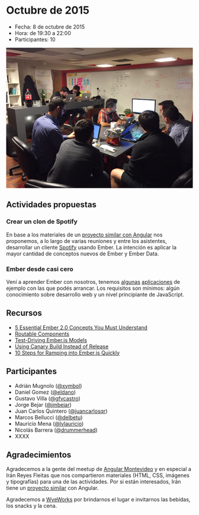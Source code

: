 # Octubre de 2015

* Fecha: 8 de octubre de 2015
* Hora: de 19:30 a 22:00
* Participantes: 10

![Foto](./photo.jpg)

## Actividades propuestas

### Crear un clon de Spotify

En base a los materiales de un [proyecto similar con
Angular](https://github.com/iranreyes/spotyngular) nos proponemos, a lo largo de
varias reuniones y entre los asistentes, desarrollar un cliente
[Spotify](https://www.spotify.com/uy/) usando Ember. La intención es aplicar la
mayor cantidad de conceptos nuevos de Ember y Ember Data.

### Ember desde casi cero

Vení a aprender Ember con nosotros, tenemos
[algunas](https://github.com/ember-montevideo/reading-list)
[aplicaciones](https://github.com/ember-montevideo/movie-manager) de ejemplo con
las que podés arrancar. Los requisitos son mínimos: algún conocimiento sobre
desarrollo web y un nivel principiante de JavaScript.

## Recursos

* [5 Essential Ember 2.0 Concepts You Must Understand](http://emberigniter.com/5-essential-ember-2.0-concepts/)
* [Routable Components](https://github.com/ef4/rfcs/blob/routeable-components/active/0000-routeable-components.md)
* [Test-Driving Ember.js Models](https://semaphoreci.com/community/tutorials/test-driving-ember-js-models)
* [Using Canary Build Instead of Release](http://www.ember-cli.com/user-guide/#using-canary-build-instead-of-release)
* [10 Steps for Ramping into Ember.js Quickly](http://spin.atomicobject.com/2015/08/24/learn-ember-js-quickly/)

## Participantes

* Adrián Mugnolo ([@xymbol](https://github.com/xymbol))
* Daniel Gomez ([@eldano](https://github.com/eldano))
* Gustavo Villa ([@gfvcastro](https://github.com/gfvcastro))
* Jorge Bejar ([@jmbejar](https://github.com/jmbejar))
* Juan Carlos Quintero ([@juancarlosqr](https://github.com/juancarlosqr))
* Marcos Bellucci ([@delbetu](https://github.com/delbetu))
* Mauricio Mena ([@lvlauricio](https://github.com/lvl4ul2i))
* Nicolás Barrera ([@drummerhead](https://github.com/drummerhead))
* XXXX

## Agradecimientos

Agradecemos a la gente del meetup de [Angular
Montevideo](http://www.meetup.com/Angular-MVD/) y en especial a Irán Reyes
Fleitas que nos compartieron materiales (HTML, CSS, imágenes y tipografías) para
una de las actividades. Por si están interesados, Irán tiene un [proyecto
similar](https://github.com/iranreyes/spotyngular) con Angular.

Agradecemos a [WyeWorks](https://wyeworks.com/) por brindarnos el lugar e
invitarnos las bebidas, los snacks y la cena.
